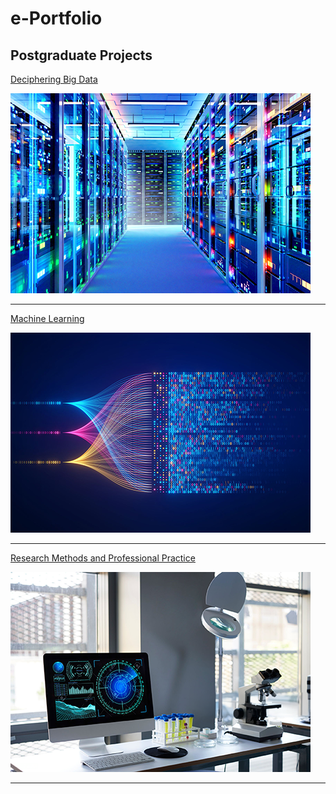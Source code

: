 # e-Portfolio

## Postgraduate Projects

[Deciphering Big Data](Deciphering_Big_Data/README.md)

<img src="images/Deciphering-Big-Data.png?raw=true"/>

---
[Machine Learning](/pdf/sample_presentation.pdf)

<img src="images/Machine-Learning.png?raw=true"/>

---
[Research Methods and Professional Practice](http://example.com/)

<img src="images/Research-Methods-and-Professional-Practice.png?raw=true"/>

---
<!--
### Category Name 2

[Project 1 Title](http://example.com/)
[Project 2 Title](http://example.com/)
[Project 3 Title](http://example.com/)
[Project 4 Title](http://example.com/)
[Project 5 Title](http://example.com/)

---
-->
